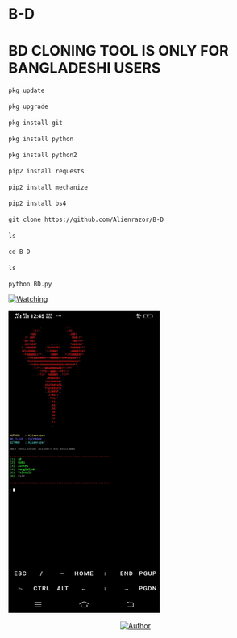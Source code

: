 # B-D

# BD CLONING TOOL IS ONLY FOR BANGLADESHI USERS

```
pkg update

pkg upgrade

pkg install git

pkg install python

pkg install python2

pip2 install requests

pip2 install mechanize

pip2 install bs4

git clone https://github.com/Alienrazor/B-D

ls

cd B-D

ls

python BD.py

```

<a href="https://github.com/Alienrazor/BD/watchers"><img title="Watching" src="https://img.shields.io/github/watchers/Alienrazor/BD?label=Watchers&color=blue&style=flat-square"></a>

<p align="left">

<img src='https://github.com/Alienrazor/BD/blob/main/IMG_20220912_004609.JPG' style="height:600px;width:300px;" >



<p align="center">
<a href="https://github.com/Alienrazor"><img title="Author" src="https://img.shields.io/badge/Author-Alienrazor-red.svg?style=for-the-badge&logo=github"></a>
